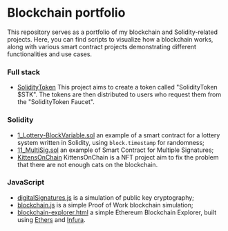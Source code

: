 # Blockchain portfolio

This repository serves as a portfolio of my blockchain and Solidity-related projects. Here, you can find scripts to visualize how a blockchain works, along with various smart contract projects demonstrating different functionalities and use cases.

### Full stack
- [SolidityToken](https://github.com/seeu-inspace/soliditytoken) This project aims to create a token called "SolidityToken $STK". The tokens are then distributed to users who request them from the "SolidityToken Faucet".

### Solidity
- [1_Lottery-BlockVariable.sol](Solidity/1_Lottery-BlockVariable.sol) an example of a smart contract for a lottery system written in Solidity, using `block.timestamp` for randomness;
- [11_MultiSig.sol](Solidity/11_MultiSig.sol) an example of Smart Contract for Multiple Signatures;
- [KittensOnChain](https://github.com/seeu-inspace/kittensonchain) KittensOnChain is a NFT project aim to fix the problem that there are not enough cats on the blockchain.

### JavaScript
- [digitalSignatures.js](JavaScript/digitalSignatures.js) is a simulation of public key cryptography;
- [blockchain.js](JavaScript/blockchain.js) is a simple Proof of Work blockchain simulation;
- [blockchain-explorer.html](JavaScript/blockchain-explorer.html) a simple Ethereum Blockchain Explorer, built using [Ethers](https://docs.ethers.org/) and [Infura](https://www.infura.io/).
